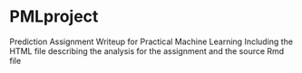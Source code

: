 # PMLproject
Prediction Assignment Writeup for Practical Machine Learning
Including the  HTML file describing the analysis for the assignment 
and the source Rmd file
